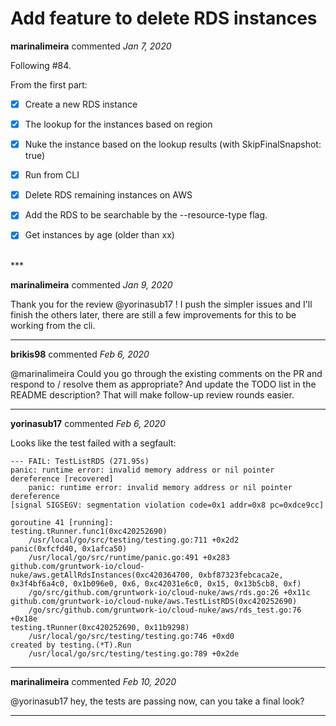 # Add feature to delete RDS instances

**marinalimeira** commented *Jan 7, 2020*

Following #84.

From the first part:
- [X] Create a new RDS instance
- [X] The lookup for the instances based on region
- [X] Nuke the instance based on the lookup results (with SkipFinalSnapshot: true)
- [x] Run from CLI
- [x] Delete RDS remaining instances on AWS 
- [x] Add the RDS to be searchable by the --resource-type flag.
- [x] Get instances by age (older than xx)



<br />
***


**marinalimeira** commented *Jan 9, 2020*

Thank you for the review @yorinasub17 ! I push the simpler issues and I'll finish the others later, there are still a few improvements for this to be working from the cli.
***

**brikis98** commented *Feb 6, 2020*

@marinalimeira Could you go through the existing comments on the PR and respond to / resolve them as appropriate? And update the TODO list in the README description? That will make follow-up review rounds easier.
***

**yorinasub17** commented *Feb 6, 2020*

Looks like the test failed with a segfault:

```
--- FAIL: TestListRDS (271.95s)
panic: runtime error: invalid memory address or nil pointer dereference [recovered]
	panic: runtime error: invalid memory address or nil pointer dereference
[signal SIGSEGV: segmentation violation code=0x1 addr=0x8 pc=0xdce9cc]

goroutine 41 [running]:
testing.tRunner.func1(0xc420252690)
	/usr/local/go/src/testing/testing.go:711 +0x2d2
panic(0xfcfd40, 0x1afca50)
	/usr/local/go/src/runtime/panic.go:491 +0x283
github.com/gruntwork-io/cloud-nuke/aws.getAllRdsInstances(0xc420364700, 0xbf87323febcaca2e, 0x3f4bf6a4c0, 0x1b096e0, 0x6, 0xc42031e6c0, 0x15, 0x13b5cb8, 0xf)
	/go/src/github.com/gruntwork-io/cloud-nuke/aws/rds.go:26 +0x11c
github.com/gruntwork-io/cloud-nuke/aws.TestListRDS(0xc420252690)
	/go/src/github.com/gruntwork-io/cloud-nuke/aws/rds_test.go:76 +0x18e
testing.tRunner(0xc420252690, 0x11b9298)
	/usr/local/go/src/testing/testing.go:746 +0xd0
created by testing.(*T).Run
	/usr/local/go/src/testing/testing.go:789 +0x2de
```
***

**marinalimeira** commented *Feb 10, 2020*

@yorinasub17 hey, the tests are passing now, can you take a final look?
***

